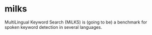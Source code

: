 # milks
MultiLingual Keyword Search (MiLKS) is (going to be) a benchmark for spoken keyword detection in several languages.